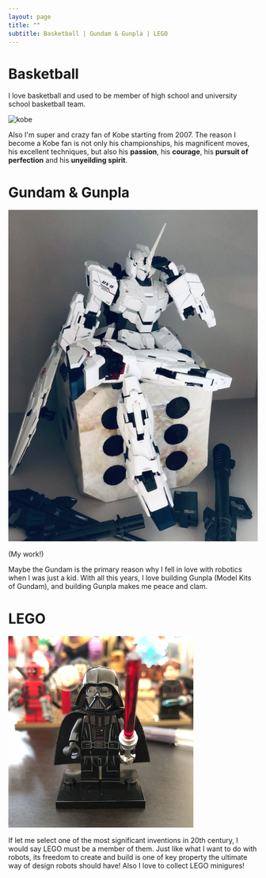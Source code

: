 ```yaml
---
layout: page
title: ""
subtitle: Basketball | Gundam & Gunpla | LEGO
---
```


# Basketball
I love basketball and used to be member of high school and university school basketball team.

![kobe](https://www.everydaynodaysoff.com/wp-content/uploads/2010/01/KOBE-BRYANT-NIKE-GUN-AD.jpg)

Also I'm super and crazy fan of Kobe starting from 2007. The reason I become a Kobe fan is not only his championships, his magnificent moves, his excellent techniques, but also his **passion**, his **courage**, his **pursuit of perfection** and his **unyeilding spirit**.

# Gundam & Gunpla
![gundam](/img/12.png)

(My work!)

Maybe the Gundam is the primary reason why I fell in love with robotics when I was just a kid. With all this years, I love building Gunpla (Model Kits of Gundam), and building Gunpla makes me peace and clam.

# LEGO
![test](/img/avatar-icon.png)

If let me select one of the most significant inventions in 20th century, I would say LEGO must be a member of them. Just like what I want to do with robots, its freedom to create and build is one of key property the ultimate way of design robots should have! Also I love to collect LEGO minigures!

